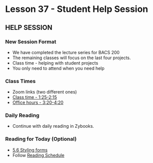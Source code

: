 # Lesson 37 - Student Help Session

## HELP SESSION

### New Session Format

* We have completed the lecture series for BACS 200   
* The remaining classes will focus on the last four projects.  
* Class time - helping with student projects  
* You only need to attend when you need help

### Class Times
* Zoom links (two different ones)
* [Class time - 1:25-2:15](https://unco.zoom.us/j/96131314570)
* [Office hours - 3:20-4:20](https://unco.zoom.us/my/mark.seaman)

 
### Daily Reading
* Continue with daily reading in Zybooks.


### Reading for Today  (Optional)
* [5.6 Styling forms](https://learn.zybooks.com/zybook/UNCOBACS200SeamanFall2020/chapter/5/section/6)
* Follow [Reading Schedule](/course/bacs200/docs/ZybooksReading)

